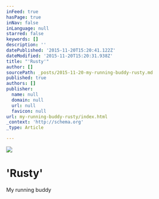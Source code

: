```yaml
---
inFeed: true
hasPage: true
inNav: false
inLanguage: null
starred: false
keywords: []
description: ''
datePublished: '2015-11-20T15:20:41.122Z'
dateModified: '2015-11-20T15:20:31.938Z'
title: "'Rusty'"
author: []
sourcePath: _posts/2015-11-20-my-running-buddy-rusty.md
published: true
authors: []
publisher:
  name: null
  domain: null
  url: null
  favicon: null
url: my-running-buddy-rusty/index.html
_context: 'http://schema.org'
_type: Article

---
```

![](https://the-grid-user-content.s3-us-west-2.amazonaws.com/c1d21044-2bce-4e29-8c24-372633b9e86d.jpg)

# 'Rusty'

My running buddy